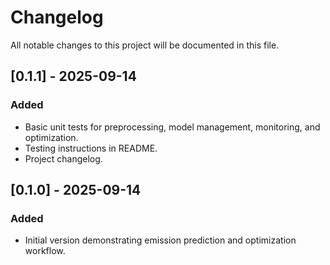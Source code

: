 # Changelog

All notable changes to this project will be documented in this file.

## [0.1.1] - 2025-09-14
### Added
- Basic unit tests for preprocessing, model management, monitoring, and optimization.
- Testing instructions in README.
- Project changelog.

## [0.1.0] - 2025-09-14
### Added
- Initial version demonstrating emission prediction and optimization workflow.
